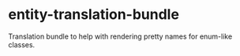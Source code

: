 entity-translation-bundle
=========================

Translation bundle to help with rendering pretty names for enum-like classes.
